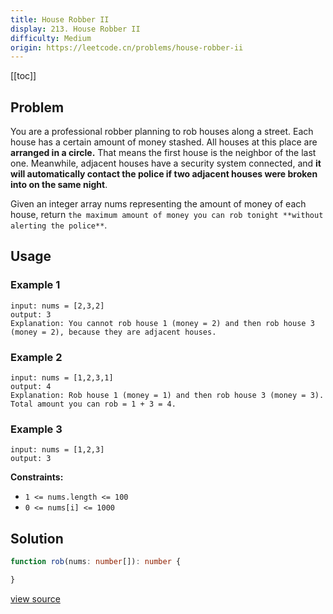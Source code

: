 ```yaml
---
title: House Robber II
display: 213. House Robber II
difficulty: Medium
origin: https://leetcode.cn/problems/house-robber-ii
---
```


[[toc]]

## Problem

You are a professional robber planning to rob houses along a street. Each house has a certain amount of money stashed. All houses at this place are **arranged in a circle.** That means the first house is the neighbor of the last one. Meanwhile, adjacent houses have a security system connected, and <b>it will automatically contact the police if two adjacent houses were broken into on the same night</b>.

Given an integer array nums representing the amount of money of each house, return `the maximum amount of money you can rob tonight **without alerting the police**`.

## Usage

### Example 1

```
input: nums = [2,3,2]
output: 3
Explanation: You cannot rob house 1 (money = 2) and then rob house 3 (money = 2), because they are adjacent houses.
```

### Example 2

```
input: nums = [1,2,3,1]
output: 4
Explanation: Rob house 1 (money = 1) and then rob house 3 (money = 3).
Total amount you can rob = 1 + 3 = 4.
```

### Example 3

```
input: nums = [1,2,3]
output: 3
```


**Constraints:**

- <code>1 &lt;= nums.length &lt;= 100</code>
- <code>0 &lt;= nums[i] &lt;= 1000</code>


## Solution

```ts
function rob(nums: number[]): number {

}
```

[view source](https://leetcode.cn/problems/house-robber-ii)
